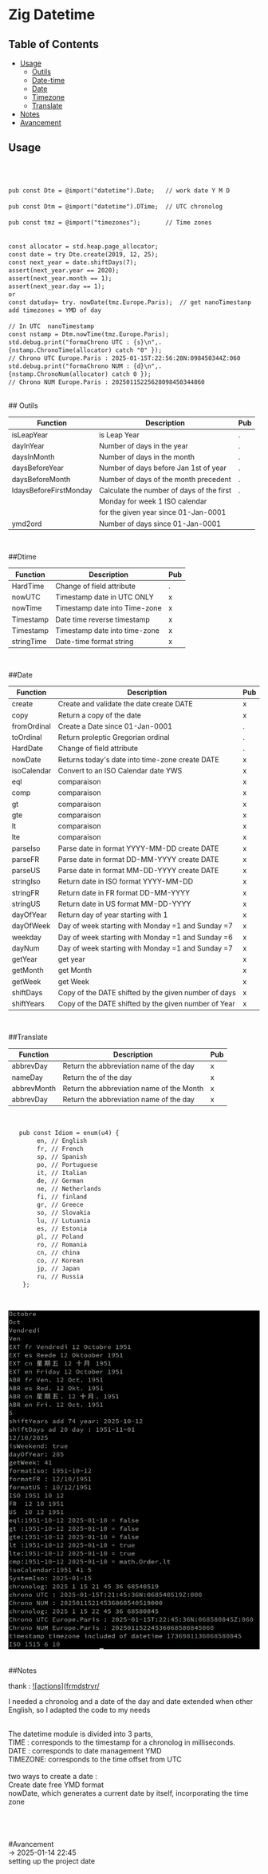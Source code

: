 # Zig Datetime



## Table of Contents

- [Usage](#usage)
  - [Outils](#outils)
  - [Date-time](#dtime)
  - [Date](#date)
  - [Timezone](#dimezone)
  - [Translate](#dranslate)
- [Notes](#notes)
- [Avancement](#avancement)



## Usage
</br>

```zig

pub const Dte = @import("datetime").Date;   // work date Y M D

pub const Dtm = @import("datetime").DTime;  // UTC chronolog

pub const tmz = @import("timezones");       // Time zones


const allocator = std.heap.page_allocator;
const date = try Dte.create(2019, 12, 25);
const next_year = date.shiftDays(7);
assert(next_year.year == 2020);
assert(next_year.month == 1);
assert(next_year.day == 1);
or
const datuday= try. nowDate(tmz.Europe.Paris);  // get nanoTimestanp add timezones = YMD of day
  
// In UTC  nanoTimestamp
const nstamp = Dtm.nowTime(tmz.Europe.Paris);
std.debug.print("formaChrono UTC : {s}\n",.{nstamp.ChronoTime(allocator) catch "0" });
// Chrono UTC Europe.Paris : 2025-01-15T:22:56:28N:098450344Z:060
std.debug.print("formaChrono NUM : {d}\n",.{nstamp.ChronoNum(allocator) catch 0 });
// Chrono NUM Europe.Paris : 20250115225628098450344060

```
</br>
## Outils
</br>

|Function               | Description                              | Pub |
|-----------------------|------------------------------------------|-----|
|isLeapYear             | is Leap Year                             |  .  |
|dayInYear              | Number of days in the year               |  .  |
|daysInMonth            | Number of days in the month              |  .  |
|daysBeforeYear         | Number of days before Jan 1st of year    |  .  |
|daysBeforeMonth        | Number of days of the month precedent    |  .  |
|ldaysBeforeFirstMonday | Calculate the number of days of the first|  .  |
|                       | Monday for week 1 ISO calendar           |     |
|                       | for the given year since 01-Jan-0001     |     |
|ymd2ord                | Number of days since 01-Jan-0001         |     |

</br>

##Dtime
</br>

|Function               | Description                              | Pub |
|-----------------------|------------------------------------------|-----|
|HardTime               | Change of field attribute                |  .  |
|nowUTC                 | Timestamp date in UTC ONLY               |  x  |
|nowTime                | Timestamp date into Time-zone            |  x  |
|Timestamp              | Date time reverse  timestamp             |  x  |
|Timestamp              | Timestamp date into time-zone            |  x  |
|stringTime             | Date-time format string                  |  x  |
</br>

##Date
</br>

|Function    | Description                                          | Pub |
|------------|------------------------------------------------------|-----|
|create      | Create and validate the date    create DATE          |  x  |
|copy        | Return a copy of the date                            |  x  |
|fromOrdinal | Create a Date since 01-Jan-0001                      |  .  |
|toOrdinal   | Return proleptic Gregorian ordinal                   |  .  |
|HardDate    | Change of field attribute                            |  .  |
|nowDate     | Returns today's date into time-zone  create DATE     |  x  |
|isoCalendar | Convert to an ISO Calendar date YWS                  |  x  |
|eql         | comparaison                                          |  x  |
|comp        | comparaison                                          |  x  |
|gt          | comparaison                                          |  x  |
|gte         | comparaison                                          |  x  |
|lt          | comparaison                                          |  x  |
|lte         | comparaison                                          |  x  |
|parseIso    | Parse date in format YYYY-MM-DD  create DATE         |  x  |
|parseFR     | Parse date in format DD-MM-YYYY  create DATE         |  x  |
|parseUS     | Parse date in format MM-DD-YYYY  create DATE         |  x  |
|stringIso   | Return date in ISO format YYYY-MM-DD                 |  x  |
|stringFR    | Return date in FR  format DD-MM-YYYY                 |  x  |
|stringUS    | Return date in US  format MM-DD-YYYY                 |  x  |
|dayOfYear   | Return day of year starting with 1                   |  x  |
|dayOfWeek   | Day of week starting with Monday =1 and Sunday =7    |  x  |
|weekday     | Day of week starting with Monday =1 and Sunday =6    |  x  |
|dayNum      | Day of week starting with Monday =1 and Sunday =7    |  x  |
|getYear     | get year                                             |  x  |
|getMonth    | get Month                                            |  x  |
|getWeek     | get Week                                             |  x  |
|shiftDays   | Copy of the DATE shifted by the given number of days |  x  |
|shiftYears  | Copy of the DATE shifted by the given number of Year |  x  |
</br>

##Translate
</br>

|Function    | Description                                          | Pub |
|------------|------------------------------------------------------|-----|
|abbrevDay   | Return the abbreviation name of the day              |  x  |
|nameDay     | Return the of the day                                |  x  |
|abbrevMonth | Return the abbreviation name of the Month            |  x  |
|abbrevDay   | Return the abbreviation name of the day              |  x  |

</br>

```
   pub const Idiom = enum(u4) {
        en, // English
        fr, // French
        sp, // Spanish
        po, // Portuguese
        it, // Italian
        de, // German
        ne, // Netherlands
        fi, // finland
        gr, // Greece
        so, // Slovakia
        lu, // Lutuania
        es, // Estonia
        pl, // Poland
        ro, // Romania
        cn, // china
        co, // Korean
        jp, // Japan
        ru, // Russia
    };
```

</br>

![](assets/20250115_012345_Testdate.png)

</br>
##Notes
</br>

thank :  [![actions](frmdstryr/](https://github.com/frmdstryr/zig-datetime) 

I needed a chronolog and a date of the day and date extended when other English, so I adapted the code to my needs 


</br>
The datetime module is divided into 3 parts,</br>
TIME : corresponds to the timestamp for a chronolog in milliseconds.</br>
DATE : corresponds to date management YMD</br>
TIMEZONE: corresponds to the time offset from UTC</br>
</br>
two ways to create a date :</br>
Create date free YMD format </br>
nowDate, which generates a current date by itself, incorporating the time zone </br>

</br>
</br>
</br>
</br>
#Avancement
</br>
→ 2025-01-14 22:45<BR/>
setting up the project date 
